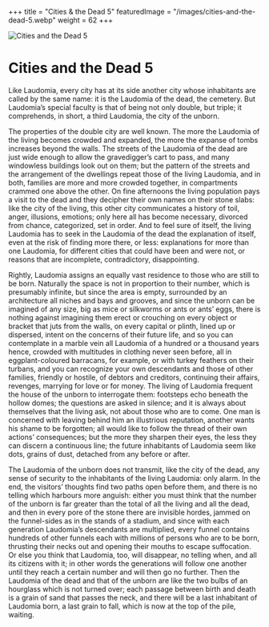 +++
title = "Cities & the Dead 5"
featuredImage = "/images/cities-and-the-dead-5.webp"
weight = 62
+++

![Cities and the Dead 5](/images/cities-and-the-dead-5.webp)

# Cities and the Dead 5

Like Laudomia, every city has at its side another city whose inhabitants are called by the same name: it is the Laudomia of the dead, the cemetery. But Laudomia’s special faculty is that of being not only double, but triple; it comprehends, in short, a third Laudomia, the city of the unborn.

The properties of the double city are well known. The more the Laudomia of the living becomes crowded and expanded, the more the expanse of tombs increases beyond the walls. The streets of the Laudomia of the dead are just wide enough to allow the gravedigger’s cart to pass, and many windowless buildings look out on them; but the pattern of the streets and the arrangement of the dwellings repeat those of the living Laudomia, and in both, families are more and more crowded together, in compartments crammed one above the other. On fine afternoons the living population pays a visit to the dead and they decipher their own names on their stone slabs: like the city of the living, this other city communicates a history of toil, anger, illusions, emotions; only here all has become necessary, divorced from chance, categorized, set in order. And to feel sure of itself, the living Laudomia has to seek in the Laudomia of the dead the explanation of itself, even at the risk of finding more there, or less: explanations for more than one Laudomia, for different cities that could have been and were not, or reasons that are incomplete, contradictory, disappointing.

Rightly, Laudomia assigns an equally vast residence to those who are still to be born. Naturally the space is not in proportion to their number, which is presumably infinite, but since the area is empty, surrounded by an architecture all niches and bays and grooves, and since the unborn can be imagined of any size, big as mice or silkworms or ants or ants’ eggs, there is nothing against imagining them erect or crouching on every object or bracket that juts from the walls, on every capital or plinth, lined up or dispersed, intent on the concerns of their future life, and so you can contemplate in a marble vein all Laudomia of a hundred or a thousand years hence, crowded with multitudes in clothing never seen before, all in eggplant-coloured barracans, for example, or with turkey feathers on their turbans, and you can recognize your own descendants and those of other families, friendly or hostile, of debtors and creditors, continuing their affairs, revenges, marrying for love or for money. The living of Laudomia frequent the house of the unborn to interrogate them: footsteps echo beneath the hollow domes; the questions are asked in silence; and it is always about themselves that the living ask, not about those who are to come. One man is concerned with leaving behind him an illustrious reputation, another wants his shame to be forgotten; all would like to follow the thread of their own actions’ consequences; but the more they sharpen their eyes, the less they can discern a continuous line; the future inhabitants of Laudomia seem like dots, grains of dust, detached from any before or after.

The Laudomia of the unborn does not transmit, like the city of the dead, any sense of security to the inhabitants of the living Laudomia: only alarm. In the end, the visitors’ thoughts find two paths open before them, and there is no telling which harbours more anguish: either you must think that the number of the unborn is far greater than the total of all the living and all the dead, and then in every pore of the stone there are invisible hordes, jammed on the funnel-sides as in the stands of a stadium, and since with each generation Laudomia’s descendants are multiplied, every funnel contains hundreds of other funnels each with millions of persons who are to be born, thrusting their necks out and opening their mouths to escape suffocation. Or else you think that Laudomia, too, will disappear, no telling when, and all its citizens with it; in other words the generations will follow one another until they reach a certain number and will then go no further. Then the Laudomia of the dead and that of the unborn are like the two bulbs of an hourglass which is not turned over; each passage between birth and death is a grain of sand that passes the neck, and there will be a last inhabitant of Laudomia born, a last grain to fall, which is now at the top of the pile, waiting.